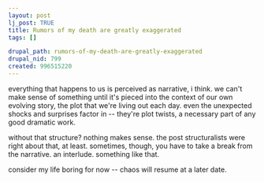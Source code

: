 ```yaml
--- 
layout: post
lj_post: TRUE
title: Rumors of my death are greatly exaggerated
tags: []

drupal_path: rumors-of-my-death-are-greatly-exaggerated
drupal_nid: 799
created: 996515220
---
```

everything that happens to us is perceived as narrative, i think. we can't make sense of something until it's pieced into the context of our own evolving story, the plot that we're living out each day. even the unexpected shocks and surprises factor in -- they're plot twists, a necessary part of any good dramatic work.

without that structure? nothing makes sense. the post structuralists were right about that, at least. sometimes, though, you have to take a break from the narrative. an interlude. something like that.

consider my life boring for now -- chaos will resume at a later date.

